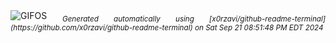 <div align="justify">
<picture>
    <source media="(prefers-color-scheme: dark)" srcset="https://i.ibb.co/xG1zLVp/output-gif.gif">
    <source media="(prefers-color-scheme: light)" srcset="https://i.ibb.co/xG1zLVp/output-gif.gif">
    <img alt="GIFOS" src="https://i.ibb.co/xG1zLVp/output-gif.gif">
</picture>
<sub><i>Generated automatically using [x0rzavi/github-readme-terminal](https://github.com/x0rzavi/github-readme-terminal) on Sat Sep 21 08:51:48 PM EDT 2024</i></sub>
</div>

<!--  -->